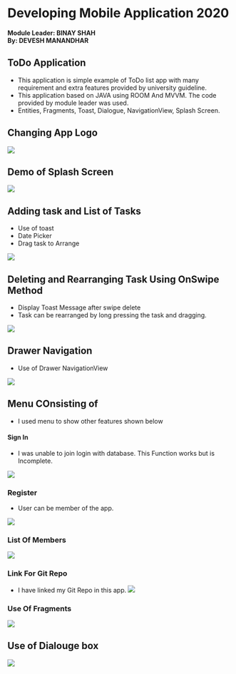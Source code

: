 # Developing Mobile Application 2020
<b>Module Leader: BINAY SHAH</b><br>
<b>By: DEVESH MANANDHAR</b>


## ToDo Application
- This application is simple example of ToDo list app with many requirement and extra features provided by university guideline. 
- This application based on JAVA using ROOM And MVVM. The code provided by module leader was used.
- Entities, Fragments, Toast, Dialogue, NavigationView, Splash Screen. 
## Changing App Logo

![](images/logo.jpg)

## Demo of Splash Screen

![](images/s.gif)


## Adding task and List of Tasks
   - Use of toast
   - Date Picker
   - Drag task to Arrange
    
   ![](images/add.gif)
    
## Deleting and Rearranging Task Using OnSwipe Method</b>
   - Display Toast Message after swipe delete
   - Task can be rearranged by long pressing the task and dragging.
   
![](images/drag.gif)

## Drawer Navigation
   - Use of Drawer NavigationView
     
![](images/nav.gif)

## Menu COnsisting of 
   - I used menu to show other features shown below
    
   #### Sign In
   - I was unable to join login with database. This Function works but is Incomplete.
   
![](images/in.gif)
        
   ### Register
   - User can be member of the app.
   
![](images/reg.gif)
    
   ### List Of Members

![](images/rlist.gif)
    
   ### Link For Git Repo
   - I have linked my Git Repo in this app.
![](images/Git.gif)
    
   ### Use Of Fragments 
   
![](images/frag.gif)

## Use of Dialouge box

![](images/dia.gif)